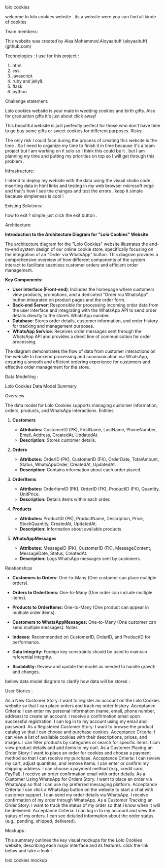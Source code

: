lolo cookies


welcome to lolo cookies website ..its a website were you can find all kinde of cookies




















  





















































Team members:


This website was created by Alaa Mohammed.Aloyaaltuff (aloyaaltuff) (github.com)


Technologies :
I use for this project : 
1. html. 
2. css.
3. javascript.
4. ruby and jekyll.
5. flask
6. python


Challenge statement:


Lolo cookies website is your mate in wedding cookies and birth gifts. Also for graduation gifts it's just about click away!


This beautiful website is just perfectly perfect for those who don't have time to go buy some gifts or sweet cookies for different purposes.
Risks:


The only risk  I could face during the process of creating this website is the time . So I need to organize my time to finish it in time because it's a team project but I am working on it solo so I think this could be it .
but I am planning my time and putting my priorities on  top so I will get through this problem .


Infrastructure:


I intend to deploy my website with the data using the visual studio code , inserting data in html links and testing in my web browser microsoft edge and that's how I see the changes and test the errors . keep it simple because simpleness is cool ! 


Existing Solutions:


how to exit ? simple just click the exit button .


Architecture:


**Introduction to the Architecture Diagram for "Lolo Cookies" Website**


The architecture diagram for the "Lolo Cookies" website illustrates the end-to-end system design of our online cookie store, specifically focusing on the integration of an "Order via WhatsApp" button. This diagram provides a comprehensive overview of how different components of the system interact to facilitate seamless customer orders and efficient order management.


**Key Components:**
- **User Interface (Front-end)**: Includes the homepage where customers view products, promotions, and a dedicated "Order via WhatsApp" button integrated on product pages and the order form.
- **Back-end Server**: Responsible for processing incoming order data from the user interface and integrating with the WhatsApp API to send order details directly to the store’s WhatsApp number.
- **Database**: Stores order details, customer information, and order history for tracking and management purposes.
- **WhatsApp Service**: Receives order messages sent through the WhatsApp API and provides a direct line of communication for order processing.


The diagram demonstrates the flow of data from customer interactions on the website to backend processing and communication via WhatsApp, ensuring a smooth and efficient ordering experience for customers and effective order management for the store.






  















Data Modelling :


Lolo Cookies Data Model Summary


Overview 


The data model for Lolo Cookies supports managing customer information, orders, products, and WhatsApp interactions.
 Entities 


1. **Customers**
   - **Attributes:** CustomerID (PK), FirstName, LastName, PhoneNumber, Email, Address, CreatedAt, UpdatedAt.
   - **Description:** Stores customer details.


2. **Orders**
   - **Attributes:** OrderID (PK), CustomerID (FK), OrderDate, TotalAmount, Status, WhatsAppOrder, CreatedAt, UpdatedAt.
   - **Description:** Contains information about each order placed.


3. **OrderItems**
   - **Attributes:** OrderItemID (PK), OrderID (FK), ProductID (FK), Quantity, UnitPrice.
   - **Description:** Details items within each order.


4. **Products**
   - **Attributes:** ProductID (PK), ProductName, Description, Price, StockQuantity, CreatedAt, UpdatedAt.
   - **Description:** Information about available products.


5. **WhatsAppMessages**
   - **Attributes:** MessageID (PK), CustomerID (FK), MessageContent, MessageDate, Status, CreatedAt.
   - **Description:** Logs WhatsApp messages sent by customers.








Relationships


- **Customers to Orders:** One-to-Many (One customer can place multiple orders).
- **Orders to OrderItems:** One-to-Many (One order can include multiple items).
- **Products to OrderItems:** One-to-Many (One product can appear in multiple order items).
- **Customers to WhatsAppMessages:** One-to-Many (One customer can send multiple messages).
 Notes


- **Indexes:** Recommended on CustomerID, OrderID, and ProductID for performance.
- **Data Integrity:** Foreign key constraints should be used to maintain referential integrity.
- **Scalability:** Review and update the model as needed to handle growth and changes.


bellow data model diagram to clarify how data will be stored :
  











 User Stories :




As a New Customer
Story: I want to register an account on the Lolo Cookies website so that I can place orders and track my order history.
Acceptance Criteria:
I can enter my personal information (name, email, phone number, address) to create an account.
I receive a confirmation email upon successful registration.
I can log in to my account using my email and password.
As a Registered Customer
Story: I want to browse the product catalog so that I can choose and purchase cookies.
Acceptance Criteria:
I can view a list of available cookies with their descriptions, prices, and images.
I can filter products by categories or search for specific items.
I can view product details and add items to my cart.
As a Customer Placing an Order
Story: I want to place an order for cookies and choose a payment method so that I can receive my purchase.
Acceptance Criteria:
I can review my cart, adjust quantities, and remove items.
I can enter or confirm my shipping address.
I can choose a payment method (e.g., credit card, PayPal).
I receive an order confirmation email with order details.
As a Customer Using WhatsApp for Orders
Story: I want to place an order via WhatsApp so that I can use my preferred messaging platform.
Acceptance Criteria:
I can click a WhatsApp button on the website to start a chat with customer support.
I can send my order details via WhatsApp.
I receive confirmation of my order through WhatsApp.
As a Customer Tracking an Order
Story: I want to track the status of my order so that I know when it will be delivered.
Acceptance Criteria:
I can log in to my account and view the status of my orders.
I can see detailed information about the order status (e.g., pending, shipped, delivered).


 Mockups :




This summary outlines the key visual mockups for the Lolo Cookies website, describing each major interface and its features. click the link below and take a look :




lolo cookies mockup
